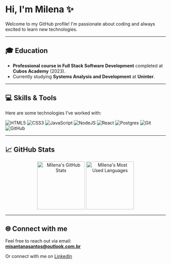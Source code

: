 # Hi, I'm Milena ✨

Welcome to my GitHub profile! I'm passionate about coding and always excited to learn new technologies.

---

## 🎓 Education

- **Professional course in Full Stack Software Development** completed at **Cubos Academy** (2023).
- Currently studying **Systems Analysis and Development** at **Uninter**.

---

## 💻 Skills & Tools

Here are some technologies I’ve worked with:

![HTML5](https://img.shields.io/badge/html5-%23E34F26.svg?style=for-the-badge&logo=html5&logoColor=white)
![CSS3](https://img.shields.io/badge/css3-%231572B6.svg?style=for-the-badge&logo=css3&logoColor=white)
![JavaScript](https://img.shields.io/badge/javascript-%23323330.svg?style=for-the-badge&logo=javascript&logoColor=%23F7DF1E)
![NodeJS](https://img.shields.io/badge/node.js-6DA55F?style=for-the-badge&logo=node.js&logoColor=white)
![React](https://img.shields.io/badge/react-%2320232a.svg?style=for-the-badge&logo=react&logoColor=%2361DAFB)
![Postgres](https://img.shields.io/badge/postgres-%23316192.svg?style=for-the-badge&logo=postgresql&logoColor=white)
![Git](https://img.shields.io/badge/git-%23F05033.svg?style=for-the-badge&logo=git&logoColor=white)
![GitHub](https://img.shields.io/badge/github-%23121011.svg?style=for-the-badge&logo=github&logoColor=white)

---

## 📈 GitHub Stats

<div align="center">
  <img src="https://github-readme-stats.vercel.app/api?username=misantanadev&show_icons=true&theme=radical" alt="Milena's GitHub Stats" height="150" />
  <img src="https://github-readme-stats.vercel.app/api/top-langs/?username=misantanadev&layout=compact&theme=radical" alt="Milena's Most Used Languages" height="150" />
</div>

---

## 🌐 Connect with me

Feel free to reach out via email:  
**misantanasantos@outlook.com.br**

Or connect with me on [LinkedIn](https://www.linkedin.com/in/milena-s-santos/)
